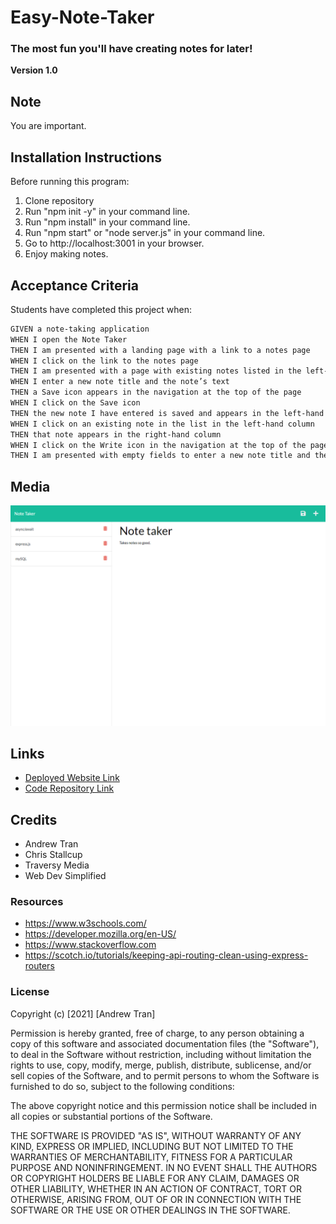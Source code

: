# Easy-Note-Taker
### The most fun you'll have creating notes for later!

**Version 1.0**

## Note 
You are important.

## Installation Instructions

Before running this program:
1) Clone repository
2) Run "npm init -y" in your command line.
3) Run "npm install" in your command line.
4) Run "npm start" or "node server.js" in your command line.
5) Go to http://localhost:3001 in your browser.
6) Enjoy making notes.

## Acceptance Criteria
Students have completed this project when:

```md
GIVEN a note-taking application
WHEN I open the Note Taker
THEN I am presented with a landing page with a link to a notes page
WHEN I click on the link to the notes page
THEN I am presented with a page with existing notes listed in the left-hand column, plus empty fields to enter a new note title and the note’s text in the right-hand column
WHEN I enter a new note title and the note’s text
THEN a Save icon appears in the navigation at the top of the page
WHEN I click on the Save icon
THEN the new note I have entered is saved and appears in the left-hand column with the other existing notes
WHEN I click on an existing note in the list in the left-hand column
THEN that note appears in the right-hand column
WHEN I click on the Write icon in the navigation at the top of the page
THEN I am presented with empty fields to enter a new note title and the note’s text in the right-hand column
```


## Media

![easyNoteTaker](Assets\easyNoteTakerScreenshot.png)


## Links
* [Deployed Website Link](https://andrewt11.github.io/Easy-Note-Taker/)
* [Code Repository Link](https://github.com/AndrewT11/Easy-Note-Taker/)

## Credits
* Andrew Tran
* Chris Stallcup
* Traversy Media
* Web Dev Simplified


### Resources

* https://www.w3schools.com/
* https://developer.mozilla.org/en-US/
* https://www.stackoverflow.com
* https://scotch.io/tutorials/keeping-api-routing-clean-using-express-routers


### License
Copyright (c) [2021] [Andrew Tran]

Permission is hereby granted, free of charge, to any person obtaining a copy
of this software and associated documentation files (the "Software"), to deal
in the Software without restriction, including without limitation the rights
to use, copy, modify, merge, publish, distribute, sublicense, and/or sell
copies of the Software, and to permit persons to whom the Software is
furnished to do so, subject to the following conditions:

The above copyright notice and this permission notice shall be included in all
copies or substantial portions of the Software.

THE SOFTWARE IS PROVIDED "AS IS", WITHOUT WARRANTY OF ANY KIND, EXPRESS OR
IMPLIED, INCLUDING BUT NOT LIMITED TO THE WARRANTIES OF MERCHANTABILITY,
FITNESS FOR A PARTICULAR PURPOSE AND NONINFRINGEMENT. IN NO EVENT SHALL THE
AUTHORS OR COPYRIGHT HOLDERS BE LIABLE FOR ANY CLAIM, DAMAGES OR OTHER
LIABILITY, WHETHER IN AN ACTION OF CONTRACT, TORT OR OTHERWISE, ARISING FROM,
OUT OF OR IN CONNECTION WITH THE SOFTWARE OR THE USE OR OTHER DEALINGS IN THE
SOFTWARE.
